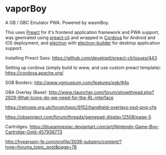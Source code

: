 # vaporBoy

A GB / GBC Emulator PWA. Powered by wasmBoy.

This uses [Preact](https://preactjs.com/) for it's frontend application framework and PWA support, was geenrated using [preact-cli](https://github.com/developit/preact-cli) and wrapped in [Cordova](https://cordova.apache.org/) for Android and iOS deployment, and [electron](https://electronjs.org/) with [electron-builder](https://github.com/electron-userland/electron-builder) for desktop application support.

Installing Preact Sass: https://github.com/developit/preact-cli/issues/443

Setting up cordova (simply build to www, and use custom preact template): https://cordova.apache.org/

SGB Borders: http://www.vgmuseum.com/features/sgb/#4s

GBA Overlay (Base): http://www.rlauncher.com/forum/showthread.php?2929-What-Icons-do-we-need-for-the-RL-interface

https://retropie.org.uk/forum/topic/9152/handheld-overlays-psd-png-cfg

https://obsproject.com/forum/threads/gamepad-display.12508/page-5

Cartridges: https://blueamnesiac.deviantart.com/art/Nintendo-Game-Boy-Cartridge-Gold-457938773

http://hyperspin-fe.com/profile/3039-subzero/content/?type=forums_topic_post&page=76
